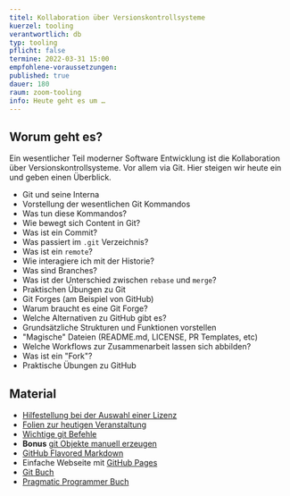 ```yaml
---
titel: Kollaboration über Versionskontrollsysteme
kuerzel: tooling
verantwortlich: db
typ: tooling
pflicht: false
termine: 2022-03-31 15:00
empfohlene-voraussetzungen: 
published: true
dauer: 180
raum: zoom-tooling
info: Heute geht es um …
---
```


## Worum geht es?
Ein wesentlicher Teil moderner Software Entwicklung ist die Kollaboration über Versionskontrollsysteme. Vor allem via Git. Hier steigen wir heute ein und geben einen Überblick.

* Git und seine Interna 
* Vorstellung der wesentlichen Git Kommandos 
* Was tun diese Kommandos? 
* Wie bewegt sich Content in Git? 
* Was ist ein Commit? 
* Was passiert im `.git` Verzeichnis? 
* Was ist ein `remote`? 
* Wie interagiere ich mit der Historie? 
* Was sind Branches? 
* Was ist der Unterschied zwischen `rebase` und `merge`? 
* Praktischen Übungen zu Git 
* Git Forges (am Beispiel von GitHub) 
* Warum braucht es eine Git Forge? 
* Welche Alternativen zu GitHub gibt es? 
* Grundsätzliche Strukturen und Funktionen vorstellen 
* "Magische" Dateien (README.md, LICENSE, PR Templates, etc) 
* Welche Workflows zur Zusammenarbeit lassen sich abbilden? 
* Was ist ein "Fork"? 
* Praktische Übungen zu GitHub

## Material
- [Hilfestellung bei der Auswahl einer Lizenz](https://choosealicense.com/)
- [Folien zur heutigen Veranstaltung](https://github.com/th-koeln/mi-bachelor-webdevelopment/blob/master/material/tooling/session-2-versionskontrolle/slides-versionskontrolle.pdf)
- [Wichtige git Befehle](https://github.com/th-koeln/mi-bachelor-webdevelopment/blob/master/material/tooling/session-2-versionskontrolle/git-basics.org)
- **Bonus** [git Objekte manuell erzeugen](https://github.com/th-koeln/mi-bachelor-webdevelopment/blob/master/material/tooling/session-2-versionskontrolle/manual-git.rb)
- [GitHub Flavored Markdown](https://guides.github.com/features/mastering-markdown/#GitHub-flavored-markdown)
- Einfache Webseite mit [GitHub Pages](https://pages.github.com/)
- [Git Buch](https://git-scm.com/book/en/v2)
- [Pragmatic Programmer Buch](https://pragprog.com/book/tpp/the-pragmatic-programmer)

